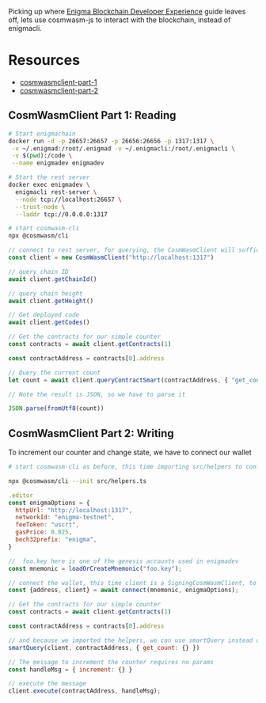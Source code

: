 Picking up where [Enigma Blockchain Developer Experience](https://github.com/enigmampc/enigma-blockchain-contracts-guide) guide leaves off, lets use cosmwasm-js to interact with the blockchain, instead of enigmacli.


# Resources
- [cosmwasmclient-part-1](https://medium.com/confio/cosmwasmclient-part-1-reading-e0313472a158)
- [cosmwasmclient-part-2](https://medium.com/confio/cosmwasmclient-part-2-writing-dfb608f1a7f9)


## CosmWasmClient Part 1: Reading

```bash
# Start enigmachain
docker run -d -p 26657:26657 -p 26656:26656 -p 1317:1317 \
 -v ~/.enigmad:/root/.enigmad -v ~/.enigmacli:/root/.enigmacli \
 -v $(pwd):/code \
 --name enigmadev enigmadev
```

```bash
# Start the rest server
docker exec enigmadev \
  enigmacli rest-server \
  --node tcp://localhost:26657 \
  --trust-node \
  --laddr tcp://0.0.0.0:1317
```

```bash
# start cosmwasm-cli
npx @cosmwasm/cli  
```

```js
// connect to rest server, for querying, the CosmWasmClient will suffice
const client = new CosmWasmClient("http://localhost:1317")

// query chain ID
await client.getChainId()

// query chain height
await client.getHeight()

// Get deployed code
await client.getCodes()

// Get the contracts for our simple counter
const contracts = await client.getContracts(1)

const contractAddress = contracts[0].address

// Query the current count
let count = await client.queryContractSmart(contractAddress, { "get_count": {}})

// Note the result is JSON, so we have to parse it

JSON.parse(fromUtf8(count))
```

## CosmWasmClient Part 2: Writing

To increment our counter and change state, we have to connect our wallet

```bash
# start cosmwasm-cli as before, this time importing src/helpers to configure fees etc

npx @cosmwasm/cli --init src/helpers.ts
```

```js
.editor
const enigmaOptions = {
  httpUrl: "http://localhost:1317",
  networkId: "enigma-testnet",
  feeToken: "uscrt",
  gasPrice: 0.025,
  bech32prefix: "enigma",
}

//  foo.key here is one of the genesis accounts used in enigmadev
const mnemonic = loadOrCreateMnemonic("foo.key");

// connect the wallet, this time client is a SigningCosmWasmClient, to sign txs.
const {address, client} = await connect(mnemonic, enigmaOptions);

// Get the contracts for our simple counter
const contracts = await client.getContracts(1)

const contractAddress = contracts[0].address

// and because we imported the helpers, we can use smartQuery instead of client.queryContractSmart
smartQuery(client, contractAddress, { get_count: {} })

// The message to increment the counter requires no params
const handleMsg = { increment: {} }

// execute the message
client.execute(contractAddress, handleMsg);
```
